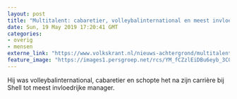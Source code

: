 ```yaml
---
layout: post
title: "Multitalent: cabaretier, volleybalinternational en meest invloedrijke manager van Nederland"
date: Sun, 19 May 2019 17:20:41 GMT
categories: 
- overig 
- mensen 
externe_link: "https://www.volkskrant.nl/nieuws-achtergrond/multitalent-henny-de-ruiter-1934-2019-cabaretier-volleybalinternational-en-de-meest-invloedrijke-manager-van-nederland~b8a2ce73/"
feature_image: "https://images1.persgroep.net/rcs/YM_fCZzlEiDBu6eyb_3COj0b1LY/diocontent/148607169/_focus/0.5598958333333334/0.6015625/_fill/320/320?appId=93a17a8fd81db0de025c8abd1cca1279&quality=0.85"
---
```


Hij was volleybalinternational, cabaretier en schopte het na zijn carrière bij Shell tot meest invloedrijke manager.
